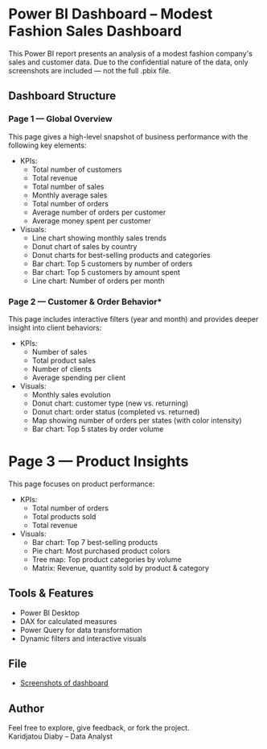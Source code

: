 # Power BI Dashboard – Modest Fashion Sales Dashboard

This Power BI report presents an analysis of a modest fashion company's sales and customer data. Due to the confidential nature of the data, only screenshots are included — not the full .pbix file.

## Dashboard Structure

### **Page 1 — Global Overview**

This page gives a high-level snapshot of business performance with the following key elements:
* KPIs:
    * Total number of customers
    * Total revenue
    * Total number of sales
    * Monthly average sales
    * Total number of orders
    * Average number of orders per customer
    * Average money spent per customer
* Visuals:
    * Line chart showing monthly sales trends
    * Donut chart of sales by country
    * Donut charts for best-selling products and categories
    * Bar chart: Top 5 customers by number of orders
    * Bar chart: Top 5 customers by amount spent
    * Line chart: Number of orders per month

### **Page 2 — Customer & Order Behavior***
This page includes interactive filters (year and month) and provides deeper insight into client behaviors:
* KPIs:
    * Number of sales
    * Total product sales
    * Number of clients
    * Average spending per client
* Visuals:
    * Monthly sales evolution
    * Donut chart: customer type (new vs. returning)
    * Donut chart: order status (completed vs. returned)
    * Map showing number of orders per states (with color intensity)
    * Bar chart: Top 5 states by order volume

# Page 3 — Product Insights
This page focuses on product performance:
* KPIs:
    * Total number of orders
    * Total products sold
    * Total revenue
* Visuals:
    * Bar chart: Top 7 best-selling products
    * Pie chart: Most purchased product colors
    * Tree map: Top product categories by volume
    * Matrix: Revenue, quantity sold by product & category
 
## Tools & Features

- Power BI Desktop
- DAX for calculated measures
- Power Query for data transformation
- Dynamic filters and interactive visuals


## File

- [Screenshots of dashboard](Screenshots)


## Author

Feel free to explore, give feedback, or fork the project.  
Karidjatou Diaby – Data Analyst
